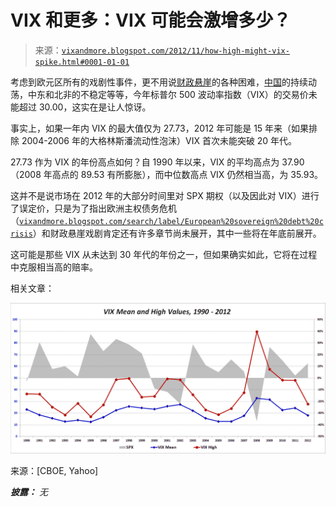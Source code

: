 <!--yml

分类：未分类

日期：2024-05-18 16:23:48

-->

# VIX 和更多：VIX 可能会激增多少？

> 来源：[`vixandmore.blogspot.com/2012/11/how-high-might-vix-spike.html#0001-01-01`](http://vixandmore.blogspot.com/2012/11/how-high-might-vix-spike.html#0001-01-01)

考虑到欧元区所有的戏剧性事件，更不用说[财政悬崖](http://vixandmore.blogspot.com/search/label/fiscal%20cliff)的各种困难，[中国](http://vixandmore.blogspot.com/search/label/China)的持续动荡，中东和北非的不稳定等等，今年标普尔 500 波动率指数（VIX）的交易价未能超过 30.00，这实在是让人惊讶。

事实上，如果一年内 VIX 的最大值仅为 27.73，2012 年可能是 15 年来（如果排除 2004-2006 年的大格林斯潘流动性泡沫）VIX 首次未能突破 20 年代。

27.73 作为 VIX 的年份高点如何？自 1990 年以来，VIX 的平均高点为 37.90（2008 年高点的 89.53 有所膨胀），而中位数高点 VIX 仍然相当高，为 35.93。

这并不是说市场在 2012 年的大部分时间里对 SPX 期权（以及因此对 VIX）进行了误定价，只是为了指出欧洲主权债务危机（[`vixandmore.blogspot.com/search/label/European%20sovereign%20debt%20crisis`](http://vixandmore.blogspot.com/search/label/European%20sovereign%20debt%20crisis)）和财政悬崖戏剧肯定还有许多章节尚未展开，其中一些将在年底前展开。

这可能是那些 VIX 从未达到 30 年代的年份之一，但如果确实如此，它将在过程中克服相当高的赔率。

相关文章：

![alt text](img/105174e188c05c74c2ea54f1c55b698f.png)

来源：[CBOE, Yahoo]

***披露：*** *无*
